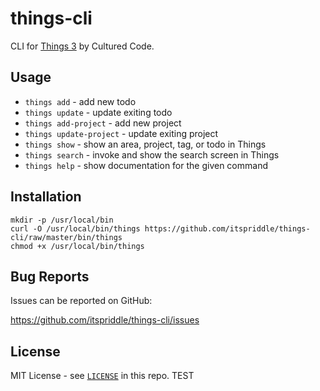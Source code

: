 # things-cli

CLI for [Things 3][] by Cultured Code.

[Things 3]: https://culturedcode.com/things/

## Usage

- `things add`            - add new todo
- `things update`         - update exiting todo
- `things add-project`    - add new project
- `things update-project` - update exiting project
- `things show`           - show an area, project, tag, or todo in Things
- `things search`         - invoke and show the search screen in Things
- `things help`           - show documentation for the given command

## Installation

```
mkdir -p /usr/local/bin
curl -O /usr/local/bin/things https://github.com/itspriddle/things-cli/raw/master/bin/things
chmod +x /usr/local/bin/things
```

## Bug Reports

Issues can be reported on GitHub:

<https://github.com/itspriddle/things-cli/issues>

## License

MIT License - see [`LICENSE`](./LICENSE) in this repo.
TEST
